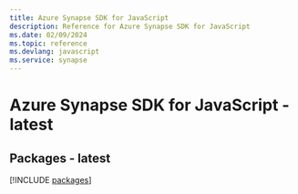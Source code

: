 ```yaml
---
title: Azure Synapse SDK for JavaScript
description: Reference for Azure Synapse SDK for JavaScript
ms.date: 02/09/2024
ms.topic: reference
ms.devlang: javascript
ms.service: synapse
---
```

# Azure Synapse SDK for JavaScript - latest
## Packages - latest
[!INCLUDE [packages](synapse-index.md)]
